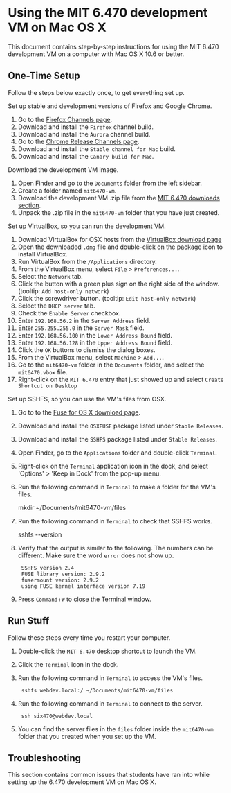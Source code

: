 # Using the MIT 6.470 development VM on Mac OS X

This document contains step-by-step instructions for using the MIT 6.470
development VM on a computer with Mac OS X 10.6 or better.


## One-Time Setup

Follow the steps below exactly once, to get everything set up.

Set up stable and development versions of Firefox and Google Chrome.

1. Go to the [Firefox Channels page](http://www.mozilla.org/firefox/channel/).
1. Download and install the `Firefox` channel build.
1. Download and install the `Aurora` channel build.
1. Go to the [Chrome Release Channels page](http://www.chromium.org/getting-involved/dev-channel/).
1. Download and install the `Stable channel for Mac` build.
1. Download and install the `Canary build for Mac`.

Download the development VM image.

1. Open Finder and go to the `Documents` folder from the left sidebar.
1. Create a folder named `mit6470-vm`.
1. Download the development VM .zip file from the
[MIT 6.470 downloads section](http://6.470.scripts.mit.edu/TBD).
1. Unpack the .zip file in the `mit6470-vm` folder that you have just created.

Set up VirtualBox, so you can run the development VM.

1. Download VirtualBox for OSX hosts from the
   [VirtualBox download page](https://www.virtualbox.org/wiki/Downloads)
1. Open the downloaded `.dmg` file and double-click on the package icon to
   install VirtualBox.
1. Run VirtualBox from the `/Applications` directory.
1. From the VirtualBox menu, select `File` > `Preferences...`.
1. Select the `Network` tab.
1. Click the button with a green plus sign on the right side of the window.
   (tooltip: `Add host-only network`)
1. Click the screwdriver button. (tooltip: `Edit host-only network`)
1. Select the `DHCP server` tab.
1. Check the `Enable Server` checkbox.
1. Enter `192.168.56.2` in the `Server Address` field.
1. Enter `255.255.255.0` in the `Server Mask` field.
1. Enter `192.168.56.100` in the `Lower Address Bound` field.
1. Enter `192.168.56.128` in the `Upper Address Bound` field.
1. Click the `OK` buttons to dismiss the dialog boxes.
1. From the VirtualBox menu, select `Machine` > `Add...`.
1. Go to the `mit6470-vm` folder in the `Documents` folder, and select the
   `mit6470.vbox` file.
1. Right-click on the `MIT 6.470` entry that just showed up and select
   `Create Shortcut on Desktop`

Set up SSHFS, so you can use the VM's files from OSX.

1. Go to to the [Fuse for OS X download page](http://osxfuse.github.com/).
1. Download and install the `OSXFUSE` package listed under `Stable Releases`.
1. Download and install the `SSHFS` package listed under `Stable Releases`.
1. Open Finder, go to the `Applications` folder and double-click `Terminal`.
1. Right-click on the `Terminal` application  icon in the dock, and select
   'Options' > 'Keep in Dock' from the pop-up menu.
1. Run the following command in `Terminal` to make a folder for the VM's files.

    mkdir ~/Documents/mit6470-vm/files

1. Run the following command in `Terminal` to check that SSHFS works.

    sshfs --version

1. Verify that the output is similar to the following. The numbers can be
   different. Make sure the word `error` does not show up.

        SSHFS version 2.4
        FUSE library version: 2.9.2
        fusermount version: 2.9.2
        using FUSE kernel interface version 7.19

1.  Press `Command`+`W` to close the Terminal window.


## Run Stuff

Follow these steps every time you restart your computer.

1. Double-click the `MIT 6.470` desktop shortcut to launch the VM.
1. Click the `Terminal` icon in the dock.
1. Run the following command in `Terminal` to access the VM's files.

        sshfs webdev.local:/ ~/Documents/mit6470-vm/files

1. Run the following command in `Terminal` to connect to the server.

        ssh six470@webdev.local

1. You can find the server files in the `files` folder inside the `mit6470-vm`
   folder that you created when you set up the VM.


## Troubleshooting

This section contains common issues that students have ran into while setting
up the 6.470 development VM on Mac OS X.


